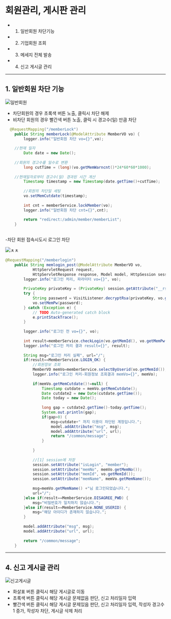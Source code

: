 # 회원관리, 게시판 관리
  - 1. 일반회원 차단기능
  - 2. 기업회원 조회
  - 3. 메세지 전체 발송
  - 4. 신고 게시글 관리

***

## 1. 일반회원 차단 기능   

![일반회원](https://user-images.githubusercontent.com/99188096/180408019-9833c1b2-c322-4e9e-a34f-aff244e46ce4.PNG)   
- 차단회원의 경우 초록색 버튼 노출, 클릭시 차단 해제
- 비차단 회원의 경우 빨간색 버튼 노출, 클릭 시 경고수(일) 만큼 차단   

```java
  @RequestMapping("/memberLock")
	public String memberLock(@ModelAttribute MemberVO vo) {
		logger.info("일반회원 차단 vo={}",vo);
		
    //현재 일자
		Date date = new Date();
    
    //회원의 경고수를 일수로 변환
		long cutTime = (long)(vo.getMemWarncnt()*24*60*60*1000);		
    
    //현재일자로부터 경고수(일) 경과된 시간 계산
		Timestamp timestamp = new Timestamp(date.getTime()+cutTime);
		
		//회원의 차단일 세팅
		vo.setMemCutdate(timestamp);
		
		int cnt = memberService.lockMember(vo);
		logger.info("일반회원 차단 cnt={}",cnt);
		
		return "redirect:/admin/member/memberList";
	}
	

```


-차단 회원 접속시도시 로그인 차단   


![ㅊㅊ](https://user-images.githubusercontent.com/99188096/180408588-575285c0-4b2e-4054-992b-193255ee3a75.PNG)   


```java
@RequestMapping("/memberlogin")
	public String memlogin_post(@ModelAttribute MemberVO vo,
			HttpServletRequest request,
			HttpServletResponse response, Model model, HttpSession session) {
		logger.info("로그인 처리, 파라미터 vo={}", vo);
		
		PrivateKey privateKey = (PrivateKey) session.getAttribute("__rsaPrivateKey__");
		try {
			String password = VisitListener.decryptRsa(privateKey, vo.getMemPw());
			vo.setMemPw(password);
		} catch (Exception e) {
			// TODO Auto-generated catch block
			e.printStackTrace();
		}
		
		logger.info("로그인 전 vo={}", vo);
		
		int result=memberService.checkLogin(vo.getMemId(), vo.getMemPw());
		logger.info("로그인 처리 결과 result={}", result);
		
		String msg="로그인 처리 실패", url="/";
		if(result==MemberService.LOGIN_OK) {
			//회원정보 조회
			MemberVO memVo=memberService.selectByUserid(vo.getMemId());
			logger.info("로그인 처리-회원정보 조회결과 memVo={}", memVo);
			
			if(memVo.getMemCutdate()!=null) {
				Timestamp cutdate = memVo.getMemCutdate();
				Date cutdate2 = new Date(cutdate.getTime());
				Date today = new Date();
				
				long gap = cutdate2.getTime()-today.getTime();
				System.out.println(gap);
				if(gap>0) {
					msg=cutdate+" 까지 이용이 차단된 계정입니다.";
					model.addAttribute("msg", msg);
					model.addAttribute("url", url);
					return "/common/message";
				}
				
			}
			
			//[1] session에 저장
			session.setAttribute("isLogin", "member");
			session.setAttribute("memNo", memVo.getMemNo());
			session.setAttribute("memId", vo.getMemId());
			session.setAttribute("memName", memVo.getMemName());
			
			msg=memVo.getMemName() +"님 로그인되었습니다.";
			url="/";
		}else if(result==MemberService.DISAGREE_PWD) {
			msg="비밀번호가 일치하지 않습니다.";
		}else if(result==MemberService.NONE_USERID) {
			msg="해당 아이디가 존재하지 않습니다.";			
		}
		
		model.addAttribute("msg", msg);
		model.addAttribute("url", url);
		
		return "/common/message";
	}
```

***

## 4. 신고 게시글 관리   

![신고게시글](https://user-images.githubusercontent.com/99188096/180407663-541a8767-0fbc-42ab-a484-3e7e36ff58ab.PNG)   

- 화살표 버튼 클릭시 해당 게시글로 이동
- 초록색 버튼 클릭시 해당 게시글 문제없음 판단, 신고 처리일자 입력
- 빨간색 버튼 클릭시 해당 게시글 문제있음 판단, 신고 처리일자 입력, 작성자 경고수 1 증가, 작성자 차단, 게시글 삭제 처리

